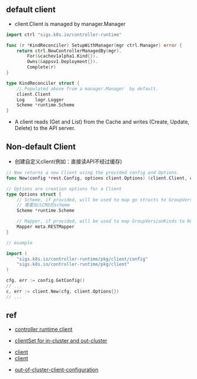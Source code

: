 
## default client

+ client.Client is managed by manager.Manager
```go
import ctrl "sigs.k8s.io/controller-runtime"

func (r *KindReconciler) SetupWithManager(mgr ctrl.Manager) error {
	return ctrl.NewControllerManagedBy(mgr).
		For(&cachev1alpha1.Kind{}).
		Owns(&appsv1.Deployment{}).
		Complete(r)
}

type KindReconciler struct {
    // Populated above from a manager.Manager  by default.
    client.Client
    Log    logr.Logger
    Scheme *runtime.Scheme
}
```

+ A  client reads (Get and List) from the Cache and writes (Create, Update, Delete) to the API server. 

## Non-default Client

+ 创建自定义client(例如：直接读API不经过缓存)

```go
// New returns a new Client using the provided config and Options.
func New(config *rest.Config, options client.Options) (client.Client, error)

// Options are creation options for a Client
type Options struct {
    // Scheme, if provided, will be used to map go structs to GroupVersionKinds
    // 需要加入CRD的scheme
    Scheme *runtime.Scheme

    // Mapper, if provided, will be used to map GroupVersionKinds to Resources
    Mapper meta.RESTMapper
}

// example

import (
    "sigs.k8s.io/controller-runtime/pkg/client/config"
    "sigs.k8s.io/controller-runtime/pkg/client"
)

cfg, err := config.GetConfig()
// ...
c, err := client.New(cfg, client.Options{})
// ...
```

## ref

+ [controller runtime client](https://sdk.operatorframework.io/docs/building-operators/golang/references/client/)

+ [clientSet for in-cluster and out-cluster](https://medium.com/swlh/clientset-module-for-in-cluster-and-out-cluster-3f0d80af79ed)

<!-- source -->
+ [client](https://pkg.go.dev/sigs.k8s.io/controller-runtime/pkg/client)
+ [client](https://godoc.org/github.com/kubernetes-sigs/controller-runtime/pkg/client#DelegatingClient)

<!-- sample -->
+ [out-of-cluster-client-configuration](https://github.com/kubernetes/client-go/blob/master/examples/out-of-cluster-client-configuration/main.go)